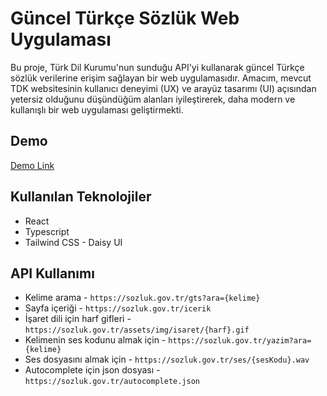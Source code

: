 # Güncel Türkçe Sözlük Web Uygulaması

Bu proje, Türk Dil Kurumu'nun sunduğu API'yi kullanarak güncel Türkçe sözlük verilerine erişim sağlayan bir web uygulamasıdır. Amacım, mevcut TDK websitesinin kullanıcı deneyimi (UX) ve arayüz tasarımı (UI) açısından yetersiz olduğunu düşündüğüm alanları iyileştirerek, daha modern ve kullanışlı bir web uygulaması geliştirmekti.

## Demo

[Demo Link](https://ismailcakici.github.io/turkce-sozluk-web/)

## Kullanılan Teknolojiler

- React
- Typescript
- Tailwind CSS - Daisy UI

## API Kullanımı

- Kelime arama - `https://sozluk.gov.tr/gts?ara={kelime}`
- Sayfa içeriği - `https://sozluk.gov.tr/icerik`
- İşaret dili için harf gifleri - `https://sozluk.gov.tr/assets/img/isaret/{harf}.gif`
- Kelimenin ses kodunu almak için - `https://sozluk.gov.tr/yazim?ara={kelime}`
- Ses dosyasını almak için - `https://sozluk.gov.tr/ses/{sesKodu}.wav`
- Autocomplete için json dosyası - `https://sozluk.gov.tr/autocomplete.json`
